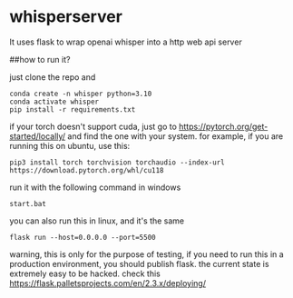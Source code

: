 # whisperserver
It uses flask to wrap openai whisper into a http web api server

##how to run it?

just clone the repo and 

    conda create -n whisper python=3.10
    conda activate whisper
    pip install -r requirements.txt
    
if your torch doesn't support cuda, just go to https://pytorch.org/get-started/locally/ and find the one with your system.
for example, if you are running this on ubuntu, use this:

    pip3 install torch torchvision torchaudio --index-url https://download.pytorch.org/whl/cu118



run it with the following command in windows

    start.bat

you can also run this in linux, and it's the same

    flask run --host=0.0.0.0 --port=5500
    
    
warning, this is only for the purpose of testing, if you need to run this in a production environment, you should
publish flask. the current state is extremely easy to be hacked. check this https://flask.palletsprojects.com/en/2.3.x/deploying/
